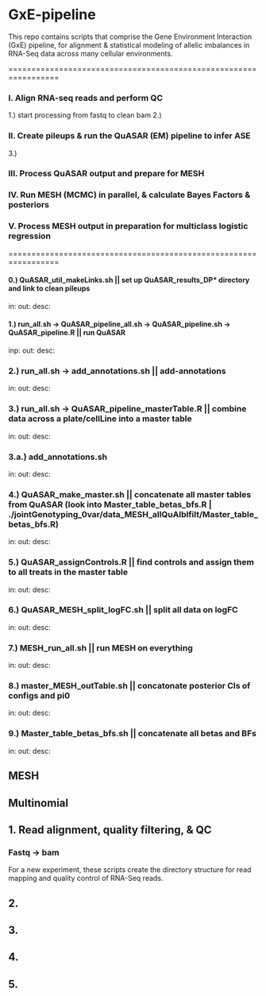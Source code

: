 # GxE-pipeline

This repo contains scripts that comprise the Gene Environment Interaction (GxE) pipeline, for alignment & statistical modeling of allelic imbalances in RNA-Seq data across many cellular environments.

=================================================================

### I. Align RNA-seq reads and perform QC
  1.) start processing from fastq to clean bam
  2.)
### II. Create pileups & run the QuASAR (EM) pipeline to infer ASE
  3.) 

### III. Process QuASAR output and prepare for MESH 

### IV. Run MESH (MCMC) in parallel, & calculate Bayes Factors & posteriors

### V. Process MESH output in preparation for multiclass logistic regression

=================================================================

#### 0.) QuASAR_util_makeLinks.sh || set up QuASAR_results_DP* directory and link to clean pileups
in:
out:
desc:

#### 1.) run_all.sh -> QuASAR_pipeline_all.sh -> QuASAR_pipeline.sh -> QuASAR_pipeline.R || run QuASAR
inp:
out: 
desc:

### 2.) run_all.sh -> add_annotations.sh || add-annotations
in:
out:
desc:

### 3.) run_all.sh -> QuASAR_pipeline_masterTable.R || combine data across a plate/cellLine into a master table
in:
out:
desc:

### 3.a.) add_annotations.sh 
in:
out:
desc:

### 4.) QuASAR_make_master.sh || concatenate all master tables from QuASAR (look into Master_table_betas_bfs.R | ./jointGenotyping_0var/data_MESH_allQuAlblfilt/Master_table_betas_bfs.R) 
in:
out:
desc:

### 5.) QuASAR_assignControls.R || find controls and assign them to all treats in the master table
in:
out:
desc:

### 6.) QuASAR_MESH_split_logFC.sh || split all data on logFC 
in:
out:
desc:

### 7.) MESH_run_all.sh || run MESH on everything
in:
out:
desc:

### 8.) master_MESH_outTable.sh || concatonate posterior CIs of configs and pi0	
in:
out:
desc:

### 9.) Master_table_betas_bfs.sh || concatenate all betas and BFs
in:
out:
desc:



## MESH


## Multinomial


     	  	   	   		     
## 1. Read alignment, quality filtering, & QC  
### Fastq -> bam 
For a new experiment, these scripts create the directory structure for read mapping and quality control of RNA-Seq reads.

## 2.
###
	
## 3.
###

## 4.
###

## 5.
###
